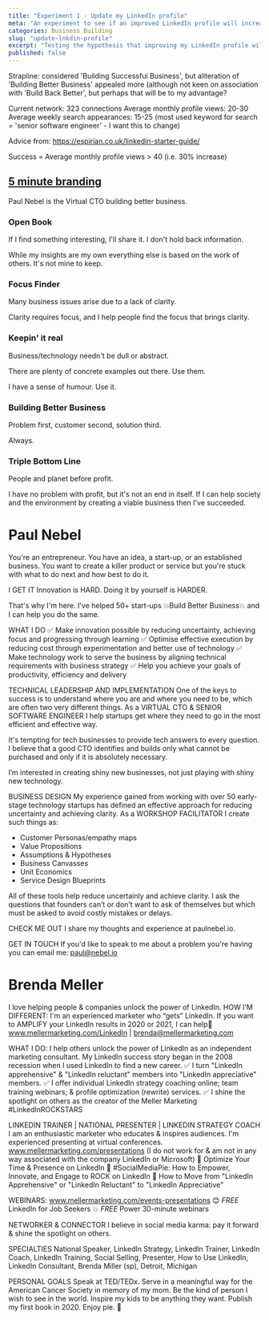 ```yaml
---
title: "Experiment 1 - Update my LinkedIn profile"
meta: "An experiment to see if an improved LinkedIn profile will increase the number of weekly profile views I receive."
categories: Business Building
slug: "update-lnkdin-profile"
excerpt: "Testing the hypothesis that improving my LinkedIn profile will increase the number of weekly profile views I receive"
published: false
---
```


Strapline: considered 'Building Successful Business', but aliteration of 'Building Better Business' appealed more (although not keen on association with 'Build Back Better', but perhaps that will be to my advantage?

Current network: 323 connections
Average monthly profile views: 20-30
Average weekly search appearances: 15-25 (most used keyword for search = 'senior software engineer' - I want this to change)

Advice from: https://espirian.co.uk/linkedin-starter-guide/

Success = Average monthly profile views > 40 (i.e. 30% increase)

## [5 minute branding](https://espirian.co.uk/5-minute-branding/)

Paul Nebel is the Virtual CTO building better business.

### Open Book
If I find something interesting, I'll share it. I don't hold back information.

While my insights are my own everything else is based on the work of others.  It's not mine to keep.

### Focus Finder
Many business issues arise due to a lack of clarity.

Clarity requires focus, and I help people find the focus that brings clarity.

### Keepin' it real
Business/technology needn't be dull or abstract.

There are plenty of concrete examples out there. Use them.

I have a sense of humour. Use it.

### Building Better Business
Problem first, customer second, solution third.

Always.

### Triple Bottom Line

People and planet before profit.

I have no problem with profit, but it's not an end in itself. If I can help society and the environment by creating a viable business then I've succeeded.

# Paul Nebel
You're an entrepreneur. You have an idea, a start-up, or an established business. You want to create a killer product or service but you're stuck with what to do next and how best to do it.

I GET IT
Innovation is HARD. Doing it by yourself is HARDER.

That's why I'm here.
I've helped 50+ start-ups 💥Build Better Business💥 and I can help you do the same.

WHAT I DO
✅ Make innovation possible by reducing uncertainty, achieving focus and progressing through learning
✅ Optimise effective execution by reducing cost through experimentation and better use of technology
✅ Make technology work to serve the business by aligning technical requirements with business strategy
✅ Help you achieve your goals of productivity, efficiency and delivery

TECHNICAL LEADERSHIP AND IMPLEMENTATION
One of the keys to success is to understand where you are and where you need to be, which are often two very different things. As a VIRTUAL CTO & SENIOR SOFTWARE ENGINEER I help startups get where they need to go in the most efficient and effective way.

It's tempting for tech businesses to provide tech answers to every question. I believe that a good CTO identifies and builds only what cannot be purchased and only if it is absolutely necessary.

I’m interested in creating shiny new businesses, not just playing with shiny new technology.

BUSINESS DESIGN
My experience gained from working with over 50 early-stage technology startups has defined an effective approach for reducing uncertainty and achieving clarity. As a WORKSHOP FACILITATOR I create such things as:

 - Customer Personas/empathy maps
 - Value Propositions
 - Assumptions & Hypotheses
 - Business Canvasses
 - Unit Economics
 - Service Design Blueprints

All of these tools help reduce uncertainly and achieve clarity. I ask the questions that founders can’t or don’t want to ask of themselves but which must be asked to avoid costly mistakes or delays.

CHECK ME OUT
I share my thoughts and experience at paulnebel.io.

GET IN TOUCH
If you'd like to speak to me about a problem you're having you can email me: paul@nebel.io

# Brenda Meller
I love helping people & companies unlock the power of LinkedIn. HOW I’M DIFFERENT: I'm an experienced marketer who “gets” LinkedIn. If you want to AMPLIFY your LinkedIn results in 2020 or 2021, I can help📌 www.mellermarketing.com/LinkedIn | brenda@mellermarketing.com

WHAT I DO:
I help others unlock the power of LinkedIn as an independent marketing consultant. My LinkedIn success story began in the 2008 recession when I used LinkedIn to find a new career.
✅ I turn "LinkedIn apprehensive" & "LinkedIn reluctant" members into "LinkedIn appreciative" members.
✅ I offer individual LinkedIn strategy coaching online; team training webinars; & profile optimization (rewrite) services.
✅ I shine the spotlight on others as the creator of the Meller Marketing #LinkedInROCKSTARS

LINKEDIN TRAINER | NATIONAL PRESENTER | LINKEDIN STRATEGY COACH
I am an enthusiastic marketer who educates & inspires audiences. I'm experienced presenting at virtual conferences. www.mellermarketing.com/presentations (I do not work for & am not in any way associated with the company LinkedIn or Microsoft)
🎤 Optimize Your Time & Presence on LinkedIn
🎤 #SocialMediaPie: How to Empower, Innovate, and Engage to ROCK on LinkedIn
🎤 How to Move from "LinkedIn Apprehensive" or "LinkedIn Reluctant" to "LinkedIn Appreciative"

WEBINARS: www.mellermarketing.com/events-presentations
😊 *FREE* LinkedIn for Job Seekers
💥 *FREE* Power 30-minute webinars

NETWORKER & CONNECTOR
I believe in social media karma: pay it forward & shine the spotlight on others.

SPECIALTIES
National Speaker, LinkedIn Strategy, LinkedIn Trainer, LinkedIn Coach, LinkedIn Training, Social Selling, Presenter, How to Use LinkedIn, LinkedIn Consultant, Brenda Miller (sp), Detroit, Michigan

PERSONAL GOALS
Speak at TED/TEDx. Serve in a meaningful way for the American Cancer Society in memory of my mom. Be the kind of person I wish to see in the world. Inspire my kids to be anything they want. Publish my first book in 2020. Enjoy pie. 🥧

